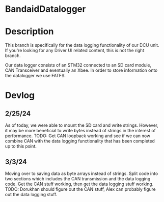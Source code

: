 # BandaidDatalogger

# Description 
This branch is specifically for the data logging functionality of our DCU unit. If you're looking for any Driver UI 
related content, this is not the right branch. 

Our data logger consists of an STM32 connected to an SD card module, CAN Transceiver and eventually an Xbee. In order to 
store information onto the datalogger we use FATFS. 

# Devlog 

## 2/25/24 
As of today, we were able to mount the SD card and write strings. However, it may be more beneficial to write bytes instead 
of strings in the interest of performance.
	TODO: Get CAN loopback working and see if we can now combine CAN with the data logging functionality that has been completed 
	up to this point. 

 ## 3/3/24 
Moving over to saving data as byte arrays instead of strings. Split code into two sections which includes the CAN transmission and the data logging code. Get the CAN stuff working, then get the data logging stuff working. 
	TODO: Dorukhan should figure out the CAN stuff, Alex can probably figure out the data logging stuff. 
